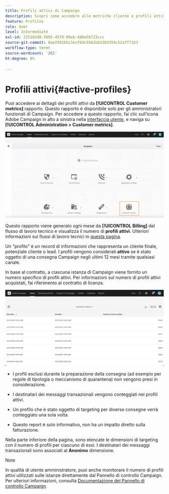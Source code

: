 ```yaml
---
title: Profili attivi di Campaign
description: Scopri come accedere alle metriche cliente e profili attivi
feature: Profiles
role: User
level: Intermediate
exl-id: 22516348-7695-4579-99eb-480e5b723ccc
source-git-commit: 0ae2501b5c3ecf6dc9562bb53b5354c52aff7323
workflow-type: tm+mt
source-wordcount: '261'
ht-degree: 0%

---
```


# Profili attivi{#active-profiles}

Puoi accedere ai dettagli dei profili attivi da **[!UICONTROL Customer metrics]** rapporto. Questo rapporto è disponibile solo per gli amministratori funzionali di Campaign. Per accedere a questo rapporto, fai clic sull’icona Adobe Campaign in alto a sinistra nella [interfaccia utente](../../start/using/interface-description.md#advanced-menu), e naviga su **[!UICONTROL Administration > Customer metrics]**.

![](assets/audience_customer_metrics.png)

Questo rapporto viene generato ogni mese da **[!UICONTROL Billing]** del flusso di lavoro tecnico e visualizza il numero di **profili attivi**. Ulteriori informazioni sui flussi di lavoro tecnici in [questa pagina](../../administration/using/technical-workflows.md).

Un &quot;profilo&quot; è un record di informazioni che rappresenta un cliente finale, potenziale cliente o lead. I profili vengono considerati **attivo** se è stato oggetto di una consegna Campaign negli ultimi 12 mesi tramite qualsiasi canale.

In base al contratto, a ciascuna istanza di Campaign viene fornito un numero specifico di profili attivi. Per informazioni sul numero di profili attivi acquistati, fai riferimento al contratto di licenza.

![](assets/audience_active_profiles_list.png)



* I profili esclusi durante la preparazione della consegna (ad esempio per regole di tipologia o meccanismo di quarantena) non vengono presi in considerazione.

* I destinatari dei messaggi transazionali vengono conteggiati nei profili attivi.

* Un profilo che è stato oggetto di targeting per diverse consegne verrà conteggiato una sola volta.

* Questo report è solo informativo, non ha un impatto diretto sulla fatturazione.

Nella parte inferiore della pagina, sono elencate le dimensioni di targeting con il numero di profili per ciascuno di essi. I destinatari dei messaggi transazionali sono associati al **Anonimo** dimensione.

>[!NOTE]
>
>In qualità di utente amministratore, puoi anche monitorare il numero di profili attivi utilizzati sulle istanze direttamente dal Pannello di controllo Campaign. Per ulteriori informazioni, consulta [Documentazione del Pannello di controllo Campaign](https://experienceleague.adobe.com/docs/control-panel/using/performance-monitoring/active-profiles-monitoring.html).
>
